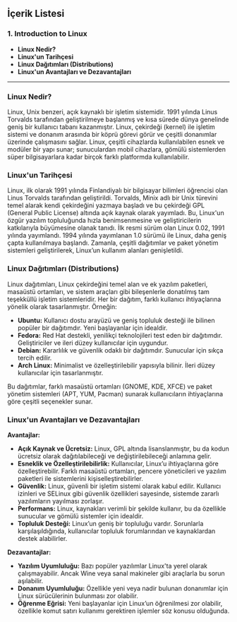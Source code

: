 ## İçerik Listesi

### 1. **Introduction to Linux**
- **Linux Nedir?**
- **Linux'un Tarihçesi**
- **Linux Dağıtımları (Distributions)**
- **Linux'un Avantajları ve Dezavantajları**

---

### **Linux Nedir?**
Linux, Unix benzeri, açık kaynaklı bir işletim sistemidir. 1991 yılında Linus Torvalds tarafından geliştirilmeye başlanmış ve kısa sürede dünya genelinde geniş bir kullanıcı tabanı kazanmıştır. Linux, çekirdeği (kernel) ile işletim sistemi ve donanım arasında bir köprü görevi görür ve çeşitli donanımlar üzerinde çalışmasını sağlar. Linux, çeşitli cihazlarda kullanılabilen esnek ve modüler bir yapı sunar; sunuculardan mobil cihazlara, gömülü sistemlerden süper bilgisayarlara kadar birçok farklı platformda kullanılabilir.

### **Linux'un Tarihçesi**
Linux, ilk olarak 1991 yılında Finlandiyalı bir bilgisayar bilimleri öğrencisi olan Linus Torvalds tarafından geliştirildi. Torvalds, Minix adlı bir Unix türevini temel alarak kendi çekirdeğini yazmaya başladı ve bu çekirdeği GPL (General Public License) altında açık kaynak olarak yayımladı. Bu, Linux'un özgür yazılım topluluğunda hızla benimsenmesine ve geliştiricilerin katkılarıyla büyümesine olanak tanıdı. İlk resmi sürüm olan Linux 0.02, 1991 yılında yayımlandı. 1994 yılında yayımlanan 1.0 sürümü ile Linux, daha geniş çapta kullanılmaya başlandı. Zamanla, çeşitli dağıtımlar ve paket yönetim sistemleri geliştirilerek, Linux’un kullanım alanları genişletildi.

### **Linux Dağıtımları (Distributions)**
Linux dağıtımları, Linux çekirdeğini temel alan ve ek yazılım paketleri, masaüstü ortamları, ve sistem araçları gibi bileşenlerle donatılmış tam teşekküllü işletim sistemleridir. Her bir dağıtım, farklı kullanıcı ihtiyaçlarına yönelik olarak tasarlanmıştır. Örneğin:

- **Ubuntu:** Kullanıcı dostu arayüzü ve geniş topluluk desteği ile bilinen popüler bir dağıtımdır. Yeni başlayanlar için idealdir.
- **Fedora:** Red Hat destekli, yenilikçi teknolojileri test eden bir dağıtımdır. Geliştiriciler ve ileri düzey kullanıcılar için uygundur.
- **Debian:** Kararlılık ve güvenlik odaklı bir dağıtımdır. Sunucular için sıkça tercih edilir.
- **Arch Linux:** Minimalist ve özelleştirilebilir yapısıyla bilinir. İleri düzey kullanıcılar için tasarlanmıştır.

Bu dağıtımlar, farklı masaüstü ortamları (GNOME, KDE, XFCE) ve paket yönetim sistemleri (APT, YUM, Pacman) sunarak kullanıcıların ihtiyaçlarına göre çeşitli seçenekler sunar.

### **Linux'un Avantajları ve Dezavantajları**
**Avantajlar:**
- **Açık Kaynak ve Ücretsiz:** Linux, GPL altında lisanslanmıştır, bu da kodun ücretsiz olarak dağıtılabileceği ve değiştirilebileceği anlamına gelir.
- **Esneklik ve Özelleştirilebilirlik:** Kullanıcılar, Linux’u ihtiyaçlarına göre özelleştirebilir. Farklı masaüstü ortamları, pencere yöneticileri ve yazılım paketleri ile sistemlerini kişiselleştirebilirler.
- **Güvenlik:** Linux, güvenli bir işletim sistemi olarak kabul edilir. Kullanıcı izinleri ve SELinux gibi güvenlik özellikleri sayesinde, sistemde zararlı yazılımların yayılması zorlaşır.
- **Performans:** Linux, kaynakları verimli bir şekilde kullanır, bu da özellikle sunucular ve gömülü sistemler için idealdir.
- **Topluluk Desteği:** Linux’un geniş bir topluluğu vardır. Sorunlarla karşılaşıldığında, kullanıcılar topluluk forumlarından ve kaynaklardan destek alabilirler.

**Dezavantajlar:**
- **Yazılım Uyumluluğu:** Bazı popüler yazılımlar Linux'ta yerel olarak çalışmayabilir. Ancak Wine veya sanal makineler gibi araçlarla bu sorun aşılabilir.
- **Donanım Uyumluluğu:** Özellikle yeni veya nadir bulunan donanımlar için Linux sürücülerinin bulunması zor olabilir.
- **Öğrenme Eğrisi:** Yeni başlayanlar için Linux’un öğrenilmesi zor olabilir, özellikle komut satırı kullanımı gerektiren işlemler söz konusu olduğunda.
